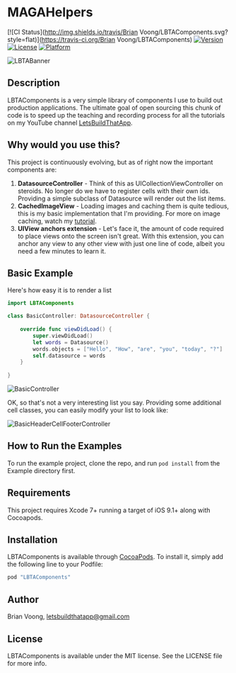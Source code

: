 # MAGAHelpers

[![CI Status](http://img.shields.io/travis/Brian Voong/LBTAComponents.svg?style=flat)](https://travis-ci.org/Brian Voong/LBTAComponents)
[![Version](https://img.shields.io/cocoapods/v/LBTAComponents.svg?style=flat)](http://cocoapods.org/pods/LBTAComponents)
[![License](https://img.shields.io/cocoapods/l/LBTAComponents.svg?style=flat)](http://cocoapods.org/pods/LBTAComponents)
[![Platform](https://img.shields.io/cocoapods/p/LBTAComponents.svg?style=flat)](http://cocoapods.org/pods/LBTAComponents)

![LBTABanner](http://i.imgur.com/tTQOLtp.png)

## Description
LBTAComponents is a very simple library of components I use to build out production applications.  The ultimate goal of open sourcing this chunk of code is to speed up the teaching and recording process for all the tutorials on my YouTube channel [LetsBuildThatApp](https://www.youtube.com/letsbuildthatapp).

## Why would you use this?
This project is continuously evolving, but as of right now the important components are:

1. **DatasourceController** - Think of this as UICollectionViewController on steroids.  No longer do we have to register cells with their own ids.  Providing a simple subclass of Datasource will render out the list items.
2. **CachedImageView** - Loading images and caching them is quite tedious, this is my basic implementation that I'm providing. For more on image caching, watch my [tutorial](https://youtu.be/XFvs6eraBXM).
3. **UIView anchors extension** - Let's face it, the amount of code required to place views onto the screen isn't great.  With this extension, you can anchor any view to any other view with just one line of code, albeit you need a few minutes to learn it.

## Basic Example
Here's how easy it is to render a list

```swift
import LBTAComponents

class BasicController: DatasourceController {
    
    override func viewDidLoad() {
        super.viewDidLoad()
        let words = Datasource()
        words.objects = ["Hello", "How", "are", "you", "today", "?"]
        self.datasource = words
    }
    
}
```

![BasicController](http://imgur.com/TxF1E8B.png)

OK, so that's not a very interesting list you say. Providing some additional cell classes, you can easily modify your list to look like:

![BasicHeaderCellFooterController](http://imgur.com/N52MQuw.png)

## How to Run the Examples

To run the example project, clone the repo, and run `pod install` from the Example directory first.

## Requirements
This project requires Xcode 7+ running a target of iOS 9.1+ along with Cocoapods.

## Installation

LBTAComponents is available through [CocoaPods](http://cocoapods.org). To install
it, simply add the following line to your Podfile:

```ruby
pod "LBTAComponents"
```

## Author

Brian Voong, letsbuildthatapp@gmail.com

## License

LBTAComponents is available under the MIT license. See the LICENSE file for more info.
